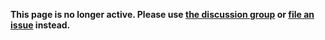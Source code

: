 **This page is no longer active. Please use [the discussion group](http://groups.google.com/group/creoleparser) or [file an issue](http://code.google.com/p/creoleparser/issues/entry) instead.**